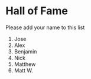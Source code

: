 # Hall of Fame
Please add your name to this list

1. Jose
2. Alex
3. Benjamin
4. Nick
5. Matthew
6. Matt W.
